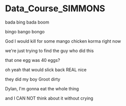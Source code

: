 # Data_Course_SIMMONS

bada bing bada boom

bingo bango bongo

God I would kill for some mango chicken korma right now

we're just trying to find the guy who did this

that one egg was 40 eggs? 

oh yeah that would slick back REAL nice

they did my boy Groot dirty

Dylan, I'm gonna eat the whole thing

and I CAN NOT think about it without crying